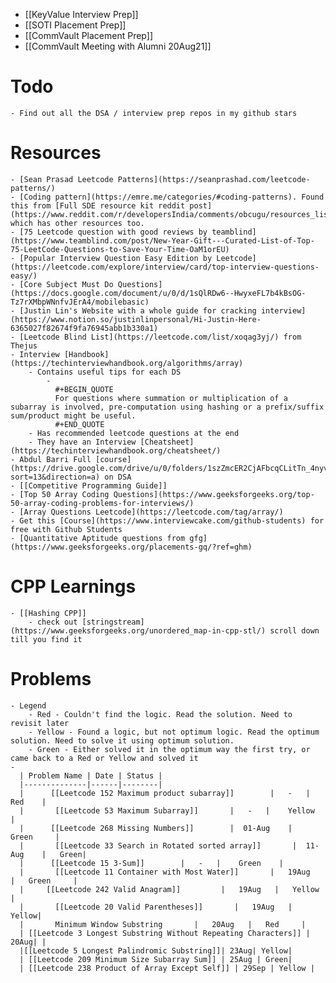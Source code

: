 - [[KeyValue Interview Prep]]
- [[SOTI Placement Prep]]
- [[CommVault Placement Prep]]
- [[CommVault Meeting with Alumni 20Aug21]]
# Todo
	- Find out all the DSA / interview prep repos in my github stars
# Resources
	- [Sean Prasad Leetcode Patterns](https://seanprashad.com/leetcode-patterns/)
	- [Coding pattern](https://emre.me/categories/#coding-patterns). Found this from [Full SDE resource kit reddit post](https://www.reddit.com/r/developersIndia/comments/obcugu/resources_list_query_for_sde_2_interview/) which has other resources too.
	- [75 Leetcode question with good reviews by teamblind](https://www.teamblind.com/post/New-Year-Gift---Curated-List-of-Top-75-LeetCode-Questions-to-Save-Your-Time-OaM1orEU)
	- [Popular Interview Question Easy Edition by Leetcode](https://leetcode.com/explore/interview/card/top-interview-questions-easy/)
	- [Core Subject Must Do Questions](https://docs.google.com/document/u/0/d/1sQlRDw6--HwyxeFL7b4kBsOG-Tz7rXMbpWNnfvJErA4/mobilebasic)
	- [Justin Lin's Website with a whole guide for cracking interview](https://www.notion.so/justinlinpersonal/Hi-Justin-Here-6365027f82674f9fa76945abb1b330a1)
	- [Leetcode Blind List](https://leetcode.com/list/xoqag3yj/) from Thejus
	- Interview [Handbook](https://techinterviewhandbook.org/algorithms/array)
		- Contains useful tips for each DS
			-
			  #+BEGIN_QUOTE
			  For questions where summation or multiplication of a subarray is involved, pre-computation using hashing or a prefix/suffix sum/product might be useful.
			  #+END_QUOTE
		- Has recommended leetcode questions at the end
		- They have an Interview [Cheatsheet](https://techinterviewhandbook.org/cheatsheet/)
	- Abdul Barri Full [course](https://drive.google.com/drive/u/0/folders/1szZmcER2CjAFbcqCLitTn_4nyv0wxUjn?sort=13&direction=a) on DSA
	- [[Competitive Programming Guide]]
	- [Top 50 Array Coding Questions](https://www.geeksforgeeks.org/top-50-array-coding-problems-for-interviews/)
	- [Array Questions Leetcode](https://leetcode.com/tag/array/)
	- Get this [Course](https://www.interviewcake.com/github-students) for free with Github Students
	- [Quantitative Aptitude questions from gfg](https://www.geeksforgeeks.org/placements-gq/?ref=ghm)
# CPP Learnings
	- [[Hashing CPP]]
		- check out [stringstream](https://www.geeksforgeeks.org/unordered_map-in-cpp-stl/) scroll down till you find it
# Problems
	- Legend
		- Red - Couldn't find the logic. Read the solution. Need to revisit later
		- Yellow - Found a logic, but not optimum logic. Read the optimum solution. Need to solve it using optimum solution.
		- Green - Either solved it in the optimum way the first try, or came back to a Red or Yellow and solved it
	-
	  | Problem Name | Date | Status |
	  |--------------|------|--------|
	  |      [[Leetcode 152 Maximum product subarray]]        |   -   |    Red    |
	  |       [[Leetcode 53 Maximum Subarray]]       |   -   |    Yellow    |
	  |      [[Leetcode 268 Missing Numbers]]        |  01-Aug    |   Green     |
	  |       [[Leetcode 33 Search in Rotated sorted array]]       |  11-Aug    |   Green|
	  |      [[Leetcode 15 3-Sum]]        |   -   |    Green    |
	  |       [[Leetcode 11 Container with Most Water]]       |   19Aug   |   Green     |
	  |     [[Leetcode 242 Valid Anagram]]         |   19Aug   |   Yellow |
	  |       [[Leetcode 20 Valid Parentheses]]       |   19Aug   |    Yellow|
	  |       Minimum Window Substring       |   20Aug   |   Red     |
	  | [[Leetcode 3 Longest Substring Without Repeating Characters]] | 20Aug| |
	  |[[Leetcode 5 Longest Palindromic Substring]]| 23Aug| Yellow|
	  | [[Leetcode 209 Minimum Size Subarray Sum]] | 25Aug | Green|
	  | [[Leetcode 238 Product of Array Except Self]] | 29Sep | Yellow |
